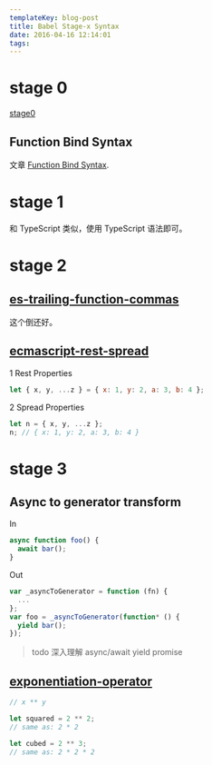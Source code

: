 ```yaml
---
templateKey: blog-post
title: Babel Stage-x Syntax
date: 2016-04-16 12:14:01
tags:
---
```


# stage 0

[stage0](https://github.com/tc39/ecma262/blob/master/stage0.md)

## Function Bind Syntax

文章 [Function Bind Syntax](https://babeljs.io/blog/2015/05/14/function-bind).

# stage 1

和 TypeScript 类似，使用 TypeScript 语法即可。

# stage 2

## [es-trailing-function-commas](https://github.com/jeffmo/es-trailing-function-commas)

这个倒还好。

## [ecmascript-rest-spread](https://github.com/sebmarkbage/ecmascript-rest-spread)

1 Rest Properties

```js
let { x, y, ...z } = { x: 1, y: 2, a: 3, b: 4 };
```

2 Spread Properties

```js
let n = { x, y, ...z };
n; // { x: 1, y: 2, a: 3, b: 4 }
```

# stage 3

## Async to generator transform

In

```js
async function foo() {
  await bar();
}
```

Out

```js
var _asyncToGenerator = function (fn) {
  ...
};
var foo = _asyncToGenerator(function* () {
  yield bar();
});
```

> todo 深入理解 async/await yield promise

## [exponentiation-operator](https://github.com/rwaldron/exponentiation-operator)

```js
// x ** y

let squared = 2 ** 2;
// same as: 2 * 2

let cubed = 2 ** 3;
// same as: 2 * 2 * 2
```




